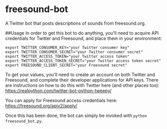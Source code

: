 # freesound-bot
A Twitter bot that posts descriptions of sounds from freesound.org.

##Usage
In order to get this bot to do anything, you'll need to acquire API credentials for Twitter and Freesound,
and place them in your environment:
```
export TWITTER_CONSUMER_KEY="your Twitter consumer key"
export TWITTER_CONSUMER_SECRET="your Twitter consumer secret"
export TWITTER_ACCESS_TOKEN="your Twitter access token"
export TWITTER_ACCESS_TOKEN_SECRET="your Twitter access token secret"
export FREESOUND_CLIENT_SECRET="your Freesound secret"
```
To get your values, you'll need to create an account on both Twitter and Freesound, and complete
their developer applications for API keys. There are instructions on how to do this with Twitter
here (and other places too): https://realpython.com/twitter-bot-python-tweepy/

You can apply for Freesound access credentials here: https://freesound.org/apiv2/apply/

Once this has been done, the bot can simply be invoked with `python freesound_bot.py`.
